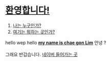<head>
  <body>


<meta charset="utf-8">

<title>나의 홈페이지</title>
<h1><a href="index.html">환영합니다!</h1>
<ol>
<li><a href="1.html">나는 누구인가?</a></li>
<li><a href="2.html">여기는 뭐하는 곳인가?</a></li>
</ol>
hello wep
hello <strong><u>my name is chae gon Lim</u></strong>
안녕 ?
<br><br>그래요 반갑습니다.
<a href="http://naver.com" target="_blank" title="naver.com">네이버 들어가는 곳</a>
</body>
</head>
